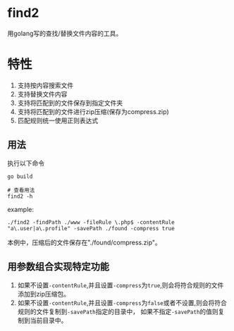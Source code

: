 # find2
用golang写的查找/替换文件内容的工具。

# 特性
1. 支持按内容搜索文件
2. 支持替换文件内容
3. 支持将匹配到的文件保存到指定文件夹
4. 支持将匹配到的文件进行zip压缩(保存为compress.zip)
5. 匹配规则统一使用正则表达式

## 用法
执行以下命令
```
go build

# 查看用法
find2 -h
```
example:
```
./find2 -findPath ./www -fileRule \.php$ -contentRule "a\.user|a\.profile" -savePath ./found -compress true
```
本例中，压缩后的文件保存在"./found/compress.zip"。

## 用参数组合实现特定功能
1. 如果不设置`-contentRule`,并且设置`-compress`为`true`,则会将符合规则的文件添加到zip压缩包。
2. 如果不设置`-contentRule`,并且设置`-compress`为`false`或者不设置,则会将符合规则的文件复制到`-savePath`指定的目录中，
如果不指定`-savePath`的值则复制到当前目录中。